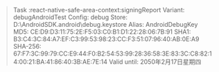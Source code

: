 > Task :react-native-safe-area-context:signingReport
Variant: debugAndroidTest
Config: debug
Store: D:\AndroidSDK\.android\debug.keystore
Alias: AndroidDebugKey
MD5: CE:D9:D3:11:75:2E:F5:03:C0:B1:D1:22:28:06:7B:91
SHA1: B3:C4:3C:84:A7:EF:C3:99:53:98:23:CC:F3:51:07:96:40:AB:0E:A9
SHA-256: 67:F7:3C:99:79:CC:E9:44:F0:B2:54:53:99:28:36:58:3E:83:3C:C8:82:14:00:21:BA:41:86:40:3B:AE:7E:14
Valid until: 2050年2月17日星期四